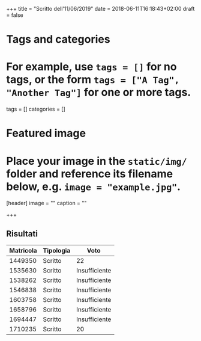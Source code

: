 +++
title = "Scritto dell'11/06/2019"
date = 2018-06-11T16:18:43+02:00
draft = false

# Tags and categories
# For example, use `tags = []` for no tags, or the form `tags = ["A Tag", "Another Tag"]` for one or more tags.
tags = []
categories = []

# Featured image
# Place your image in the `static/img/` folder and reference its filename below, e.g. `image = "example.jpg"`.
[header]
image = ""
caption = ""

+++

## Risultati

Matricola | Tipologia | Voto
----------- | --------------- | ---------------
1449350 | Scritto | 22
1535630 | Scritto | Insufficiente
1538262 | Scritto | Insufficiente
1546838 | Scritto | Insufficiente
1603758 | Scritto | Insufficiente
1658796 | Scritto | Insufficiente
1694447 | Scritto | Insufficiente
1710235 | Scritto | 20
